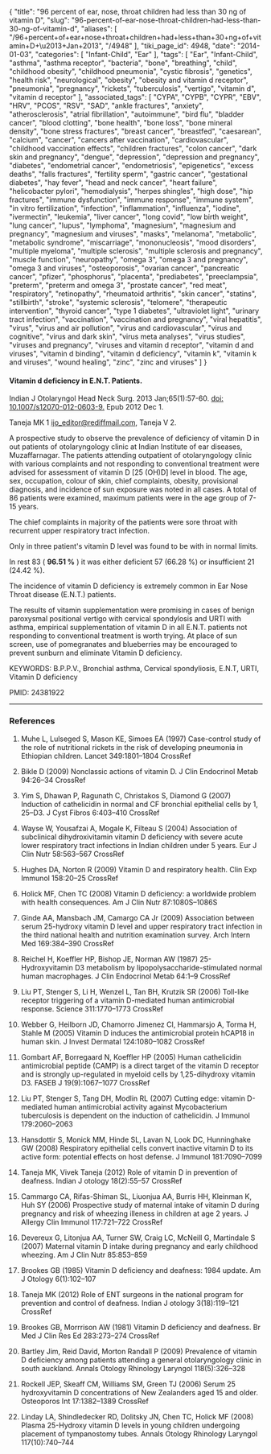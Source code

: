 {
    "title": "96 percent of ear, nose, throat children had less than 30 ng of vitamin D",
    "slug": "96-percent-of-ear-nose-throat-children-had-less-than-30-ng-of-vitamin-d",
    "aliases": [
        "/96+percent+of+ear+nose+throat+children+had+less+than+30+ng+of+vitamin+D+\u2013+Jan+2013",
        "/4948"
    ],
    "tiki_page_id": 4948,
    "date": "2014-01-03",
    "categories": [
        "Infant-Child",
        "Ear"
    ],
    "tags": [
        "Ear",
        "Infant-Child",
        "asthma",
        "asthma receptor",
        "bacteria",
        "bone",
        "breathing",
        "child",
        "childhood obesity",
        "childhood pneumonia",
        "cystic fibrosis",
        "genetics",
        "health risk",
        "neurological",
        "obesity",
        "obesity and vitamin d receptor",
        "pneumonia",
        "pregnancy",
        "rickets",
        "tuberculosis",
        "vertigo",
        "vitamin d",
        "vitamin d receptor"
    ],
    "associated_tags": [
        "CYPA",
        "CYPB",
        "CYPR",
        "EBV",
        "HRV",
        "PCOS",
        "RSV",
        "SAD",
        "ankle fractures",
        "anxiety",
        "atherosclerosis",
        "atrial fibrillation",
        "autoimmune",
        "bird flu",
        "bladder cancer",
        "blood clotting",
        "bone health",
        "bone loss",
        "bone mineral density",
        "bone stress fractures",
        "breast cancer",
        "breastfed",
        "caesarean",
        "calcium",
        "cancer",
        "cancers after vaccination",
        "cardiovascular",
        "childhood vaccination effects",
        "children fractures",
        "colon cancer",
        "dark skin and pregnancy",
        "dengue",
        "depression",
        "depression and pregnancy",
        "diabetes",
        "endometrial cancer",
        "endometriosis",
        "epigenetics",
        "excess deaths",
        "falls fractures",
        "fertility sperm",
        "gastric cancer",
        "gestational diabetes",
        "hay fever",
        "head and neck cancer",
        "heart failure",
        "helicobacter pylori",
        "hemodialysis",
        "herpes shingles",
        "high dose",
        "hip fractures",
        "immune dysfunction",
        "immune response",
        "immune system",
        "in vitro fertilization",
        "infection",
        "inflammation",
        "influenza",
        "iodine",
        "ivermectin",
        "leukemia",
        "liver cancer",
        "long covid",
        "low birth weight",
        "lung cancer",
        "lupus",
        "lymphoma",
        "magnesium",
        "magnesium and pregnancy",
        "magnesium and viruses",
        "masks",
        "melanoma",
        "metabolic",
        "metabolic syndrome",
        "miscarriage",
        "mononucleosis",
        "mood disorders",
        "multiple myeloma",
        "multiple sclerosis",
        "multiple sclerosis and pregnancy",
        "muscle function",
        "neuropathy",
        "omega 3",
        "omega 3 and pregnancy",
        "omega 3 and viruses",
        "osteoporosis",
        "ovarian cancer",
        "pancreatic cancer",
        "pfizer",
        "phosphorus",
        "placenta",
        "prediabetes",
        "preeclampsia",
        "preterm",
        "preterm and omega 3",
        "prostate cancer",
        "red meat",
        "respiratory",
        "retinopathy",
        "rheumatoid arthritis",
        "skin cancer",
        "statins",
        "stillbirth",
        "stroke",
        "systemic sclerosis",
        "telomere",
        "therapeutic intervention",
        "thyroid cancer",
        "type 1 diabetes",
        "ultraviolet light",
        "urinary tract infection",
        "vaccination",
        "vaccination and pregnancy",
        "viral hepatitis",
        "virus",
        "virus and air pollution",
        "virus and cardiovascular",
        "virus and cognitive",
        "virus and dark skin",
        "virus meta analyses",
        "virus studies",
        "viruses and pregnancy",
        "viruses and vitamin d receptor",
        "vitamin d and viruses",
        "vitamin d binding",
        "vitamin d deficiency",
        "vitamin k",
        "vitamin k and viruses",
        "wound healing",
        "zinc",
        "zinc and viruses"
    ]
}


#### Vitamin d deficiency in E.N.T. Patients.

Indian J Otolaryngol Head Neck Surg. 2013 Jan;65(1):57-60. [doi: 10.1007/s12070-012-0603-9.](https://doi.org/10.1007/s12070-012-0603-9.) Epub 2012 Dec 1.

Taneja MK 1 ijo_editor@rediffmail.com, Taneja V 2.

A prospective study to observe the prevalence of deficiency of vitamin D in out patients of otolaryngology clinic at Indian Institute of ear diseases, Muzaffarnagar. The patients attending outpatient of otolaryngology clinic with various complaints and not responding to conventional treatment were advised for assessment of vitamin D <span>[25 (OH)D]</span> level in blood. The age, sex, occupation, colour of skin, chief complaints, obesity, provisional diagnosis, and incidence of sun exposure was noted in all cases. A total of 86 patients were examined, maximum patients were in the age group of 7-15 years. 

The chief complaints in majority of the patients were sore throat with recurrent upper respiratory tract infection. 

Only in three patient's vitamin D level was found to be with in normal limits.

In rest 83 ( **96.51 %** ) it was either deficient 57 (66.28 %) or insufficient 21 (24.42 %). 

The incidence of vitamin D deficiency is extremely common in Ear Nose Throat disease (E.N.T.) patients. 

The results of vitamin supplementation were promising in cases of benign paroxysmal positional vertigo with cervical spondylosis and URTI with asthma, empirical supplementation of vitamin D in all E.N.T. patients not responding to conventional treatment is worth trying. At place of sun screen, use of pomegranates and blueberries may be encouraged to prevent sunburn and eliminate Vitamin D deficiency.

KEYWORDS: B.P.P.V., Bronchial asthma, Cervical spondyliosis, E.N.T, URTI, Vitamin D deficiency

PMID:     24381922

---

### References

1. Muhe L, Lulseged S, Mason KE, Simoes EA (1997) Case-control study of the role of nutritional rickets in the risk of developing pneumonia in Ethiopian children. Lancet 349:1801–1804 CrossRef

1. Bikle D (2009) Nonclassic actions of vitamin D. J Clin Endocrinol Metab 94:26–34 CrossRef

1. Yim S, Dhawan P, Ragunath C, Christakos S, Diamond G (2007) Induction of cathelicidin in normal and CF bronchial epithelial cells by 1, 25–D3. J Cyst Fibros 6:403–410 CrossRef

1. Wayse W, Yousafzai A, Mogale K, Filteau S (2004) Association of subclinical dihydroxivitamin vitamin D deficiency with severe acute lower respiratory tract infections in Indian children under 5 years. Eur J Clin Nutr 58:563–567 CrossRef

1. Hughes DA, Norton R (2009) Vitamin D and respiratory health. Clin Exp Immunol 158:20–25 CrossRef

1. Holick MF, Chen TC (2008) Vitamin D deficiency: a worldwide problem with health consequences. Am J Clin Nutr 87:1080S–1086S

1. Ginde AA, Mansbach JM, Camargo CA Jr (2009) Association between serum 25-hydroxy vitamin D level and upper respiratory tract infection in the third national health and nutrition examination survey. Arch Intern Med 169:384–390 CrossRef

1. Reichel H, Koeffler HP, Bishop JE, Norman AW (1987) 25-Hydroxyvitamin D3 metabolism by lipopolysaccharide-stimulated normal human macrophages. J Clin Endocrinol Metab 64:1–9 CrossRef

1. Liu PT, Stenger S, Li H, Wenzel L, Tan BH, Krutzik SR (2006) Toll-like receptor triggering of a vitamin D-mediated human antimicrobial response. Science 311:1770–1773 CrossRef

1. Webber G, Heilborn JD, Chamorro Jimenez Cl, Hammarsjo A, Torma H, Stahle M (2005) Vitamin D induces the antimicrobial protein hCAP18 in human skin. J Invest Dermatal 124:1080–1082 CrossRef

1. Gombart AF, Borregaard N, Koeffler HP (2005) Human cathelicidin antimicrobial peptide (CAMP) is a direct target of the vitamin D receptor and is strongly up-regulated in myeloid cells by 1,25-dihydroxy vitamin D3. FASEB J 19(9):1067–1077 CrossRef

1. Liu PT, Stenger S, Tang DH, Modlin RL (2007) Cutting edge: vitamin D-mediated human antimicrobial activity against Mycobacterium tuberculosis is dependent on the induction of cathelicidin. J Immunol 179:2060–2063

1. Hansdottir S, Monick MM, Hinde SL, Lavan N, Look DC, Hunninghake GW (2008) Respiratory epithelial cells convert inactive vitamin D to its active form: potential effects on host defense. J Immunol 181:7090–7099

1. Taneja MK, Vivek Taneja (2012) Role of vitamin D in prevention of deafness. Indian J otology 18(2):55–57 CrossRef

1. Cammargo CA, Rifas-Shiman SL, Liuonjua AA, Burris HH, Kleinman K, Huh SY (2006) Prospective study of maternal intake of vitamin D during pregnancy and risk of wheezing illeness in children at age 2 years. J Allergy Clin Immunol 117:721–722 CrossRef

1. Devereux G, Litonjua AA, Turner SW, Craig LC, McNeill G, Martindale S (2007) Maternal vitamin D intake during pregnancy and early childhood wheezing. Am J Clin Nutr 85:853–859

1. Brookes GB (1985) Vitamin D deficiency and deafness: 1984 update. Am J Otology 6(1):102–107

1. Taneja MK (2012) Role of ENT surgeons in the national program for prevention and control of deafness. Indian J otology 3(18):119–121 CrossRef

1. Brookes GB, Morrrison AW (1981) Vitamin D deficiency and deafness. Br Med J Clin Res Ed 283:273–274 CrossRef

1. Bartley Jim, Reid David, Morton Randall P (2009) Prevalence of vitamin D deficiency among patients attending a general otolaryngology clinic in south auckland. Annals Otology Rhinology Laryngol 118(5):326–328

1. Rockell JEP, Skeaff CM, Williams SM, Green TJ (2006) Serum 25 hydroxyvitamin D concentrations of New Zealanders aged 15 and older. Osteoporos Int 17:1382–1389 CrossRef

1. Linday LA, Shindledecker RD, Dolitsky JN, Chen TC, Holick MF (2008) Plasma 25-Hydroxy vitamin D levels in young children undergoing placement of tympanostomy tubes. Annals Otology Rhinology Laryngol 117(10):740–744
